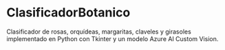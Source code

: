 # ClasificadorBotanico
Clasificador de rosas, orquídeas, margaritas, claveles y girasoles implementado en Python con Tkinter y un modelo Azure AI Custom Vision.
